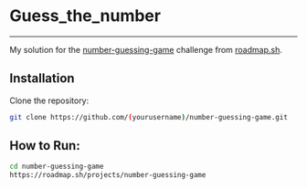 # Guess_the_number
-----------------------
My solution for the [number-guessing-game](https://roadmap.sh/projects/number-guessing-game) challenge from [roadmap.sh](https://roadmap.sh).

## Installation

Clone the repository:

```bash
git clone https://github.com/(yourusername)/number-guessing-game.git
```
## How to Run:
```bash
cd number-guessing-game
https://roadmap.sh/projects/number-guessing-game
```
